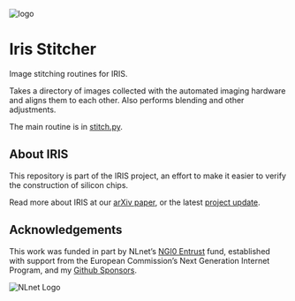 ![logo](https://bunniefoo.com/iris/iris-logo-gh.png)

# Iris Stitcher

Image stitching routines for IRIS.

Takes a directory of images collected with the automated imaging hardware and aligns them to each other. Also performs blending and other adjustments.

The main routine is in [stitch.py](stitch.py).

## About IRIS

This repository is part of the IRIS project, an effort to make it easier to verify the construction of silicon chips.

Read more about IRIS at our [arXiv paper](https://arxiv.org/abs/2303.07406), or the latest [project update](https://www.bunniestudios.com/blog/?p=6937).

## Acknowledgements

This work was funded in part by NLnet’s [NGI0 Entrust](https://nlnet.nl/entrust/) fund, established with support from the European Commission’s Next Generation Internet Program, and my [Github Sponsors](https://github.com/sponsors/bunnie/).

![NLnet Logo](https://bunniefoo.com/iris/2024/nlnet-logos.png)
